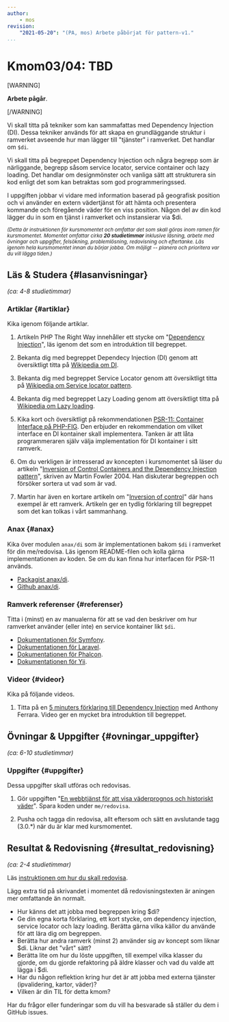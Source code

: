 ```yaml
---
author:
    - mos
revision:
    "2021-05-20": "(PA, mos) Arbete påbörjat för pattern-v1."
...
```

Kmom03/04: TBD
==================================

[WARNING]

**Arbete pågår**.

[/WARNING]

<!--stop-->


Vi skall titta på tekniker som kan sammafattas med Dependency Injection (DI). Dessa tekniker används för att skapa en grundläggande struktur i ramverket avseende hur man lägger till "tjänster" i ramverket. Det handlar om `$di`.

Vi skall titta på begreppet Dependency Injection och några begrepp som är närliggande, begrepp såsom service locator, service container och lazy loading. Det handlar om designmönster och vanliga sätt att strukturera sin kod enligt det som kan betraktas som god programmeringssed.

I uppgiften jobbar vi vidare med information baserad på geografisk position och vi använder en extern vädertjänst för att hämta och presentera kommande och föregående väder för en viss position. Någon del av din kod lägger du in som en tjänst i ramverket och instansierar via $di.

<!--more-->



<small><i>(Detta är instruktionen för kursmomentet och omfattar det som skall göras inom ramen för kursmomentet. Momentet omfattar cirka **20 studietimmar** inklusive läsning, arbete med övningar och uppgifter, felsökning, problemlösning, redovisning och eftertanke. Läs igenom hela kursmomentet innan du börjar jobba. Om möjligt -- planera och prioritera var du vill lägga tiden.)</i></small>



Läs & Studera  {#lasanvisningar}
---------------------------------

*(ca: 4-8 studietimmar)*



### Artiklar {#artiklar}

Kika igenom följande artiklar.

1. Artikeln PHP The Right Way innehåller ett stycke om "[Dependency Injection](http://www.phptherightway.com/#dependency_injection)", läs igenom det som en introduktion till begreppet.

1. Bekanta dig med begreppet Dependecy Injection (DI) genom att översiktligt titta på [Wikipedia om DI](https://en.wikipedia.org/wiki/Dependency_injection).

1. Bekanta dig med begreppet Service Locator genom att översiktligt titta på [Wikipedia om Service locator pattern](https://en.wikipedia.org/wiki/Service_locator_pattern).

1. Bekanta dig med begreppet Lazy Loading genom att översiktligt titta på [Wikipedia om Lazy loading](https://en.wikipedia.org/wiki/Lazy_loading).

1. Kika kort och översiktligt på rekommendationen [PSR-11: Container Interface på PHP-FIG](http://www.php-fig.org/psr/psr-11/). Den erbjuder en rekommendation om vilket interface en DI kontainer skall implementera. Tanken är att låta programmeraren själv välja implementation för DI kontainer i sitt ramverk.

1. Om du verkligen är intresserad av koncepten i kursmomentet så läser du artikeln "[Inversion of Control Containers and the Dependency Injection pattern](https://martinfowler.com/articles/injection.html)", skriven av Martin Fowler 2004. Han diskuterar begreppen och försöker sortera ut vad som är vad.

1. Martin har även en kortare artikeln om "[Inversion of control](https://martinfowler.com/bliki/InversionOfControl.html)" där hans exempel är ett ramverk. Artikeln ger en tydlig förklaring till begreppet som det kan tolkas i vårt sammanhang.



### Anax {#anax}

Kika över modulen `anax/di` som är implementationen bakom `$di` i ramverket för din me/redovisa. Läs igenom README-filen och kolla gärna implementationen av koden. Se om du kan finna hur interfacen för PSR-11 används.

* [Packagist anax/di](https://packagist.org/packages/anax/di).
* [Github anax/di](https://github.com/canax/di).



### Ramverk referenser {#referenser}

Titta i (minst) en av manualerna för att se vad den beskriver om hur ramverket använder (eller inte) en service kontainer likt `$di`.

* [Dokumentationen för Symfony](https://symfony.com/doc/current/).
* [Dokumentationen för Laravel](https://laravel.com/docs/5.7).
* [Dokumentationen för Phalcon](https://docs.phalconphp.com/en/).
* [Dokumentationen för Yii](https://www.yiiframework.com/doc/guide/2.0/en).



### Videor {#videor}

Kika på följande videos.

1. Titta på en [5 minuters förklaring till Dependency Injection](https://www.youtube.com/watch?v=IKD2-MAkXyQ) med Anthony Ferrara. Video ger en mycket bra introduktion till begreppet.



Övningar & Uppgifter  {#ovningar_uppgifter}
-------------------------------------------

*(ca: 6-10 studietimmar)*



### Uppgifter {#uppgifter}

Dessa uppgifter skall utföras och redovisas.

1. Gör uppgiften "[En webbtjänst för att visa väderprognos och historiskt väder](uppgift/en-webbtjanst-for-att-visa-vaderprognos-och-historiskt-vader)". Spara koden under `me/redovisa`.

1. Pusha och tagga din redovisa, allt eftersom och sätt en avslutande tagg (3.0.\*) när du är klar med kursmomentet.



Resultat & Redovisning  {#resultat_redovisning}
-----------------------------------------------

*(ca: 2-4 studietimmar)*

Läs [instruktionen om hur du skall redovisa](./../redovisa).

Lägg extra tid på skrivandet i momentet då redovisningstexten är aningen mer omfattande än normalt.

* Hur känns det att jobba med begreppen kring $di?
* Ge din egna korta förklaring, ett kort stycke, om dependency injection, service locator och lazy loading. Berätta gärna vilka källor du använde för att lära dig om begreppen.
* Berätta hur andra ramverk (minst 2) använder sig av koncept som liknar $di. Liknar det "vårt" sätt?
* Berätta lite om hur du löste uppgiften, till exempel vilka klasser du gjorde, om du gjorde refaktoring på äldre klasser och vad du valde att lägga i $di.
* Har du någon reflektion kring hur det är att jobba med externa tjänster (ipvalidering, kartor, väder)?
* Vilken är din TIL för detta kmom?

Har du frågor eller funderingar som du vill ha besvarade så ställer du dem i GitHub issues.
